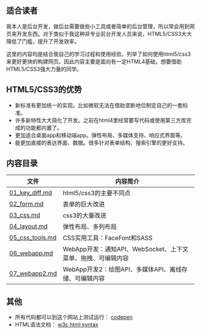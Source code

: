 ## 适合读者

我本人是后台开发，做后台需要做些小工具或者简单的后台管理，所以常会用到网页来开发东西。对于类似于我这种非专业前台开发人员来说，HTML5/CSS3大大降低了门槛，提升了开发效率。

这里的内容均是结合我自己的学习过程和使用经验，列举了如何使用html5/css3来更好更快的构建网页。因此内容主要是面向有一定HTML4基础，想要借助HTML5/CSS3强大力量的同学。

## HTML5/CSS3的优势

* 新标准有更加统一的实现。比如微软无法在借助垄断地位制定自己的一套标准。
* 许多新特性大大简化了开发。之前在html4里经常要写代码或使用第三方库完成的功能都内置了。
* 更加适合桌面app和移动端app。弹性布局、多媒体支持、响应式界面等。
* 能更加直接的表达界面、数据。很多针对表单结构、搜索引擎的更好支持。

## 内容目录

| 文件 | 内容简介 |
| ------ | ------ |
| [01_key_diff.md](01_key_diff.md)  | html5/css3的主要不同点 |
| [02_form.md](02_form.md)  | 表单的巨大改进 |
| [03_css.md](03_css.md) | css3的大量改进 |
| [04_layout.md](04_layout.md) | 弹性布局、多列布局 |
| [05_css_tools.md](05_css_tools.md) | CSS实用工具：FaceFont和SASS |
| [06_webapp.md](06_webapp.md) | WebApp开发：通知API、WebSocket、上下文菜单、拖拽、可编辑内容 |
| [07_webapp2.md](07_webapp2.md) | WebApp开发2：绘图API、多媒体API、离线存储、可编辑内容 |

## 其他
* 所有代码都可以到这个网站上测试运行： [codepen](http://codepen.io/pen/)
* HTML语法文档： [w3c html syntax](http://w3c.github.io/html/syntax.html)